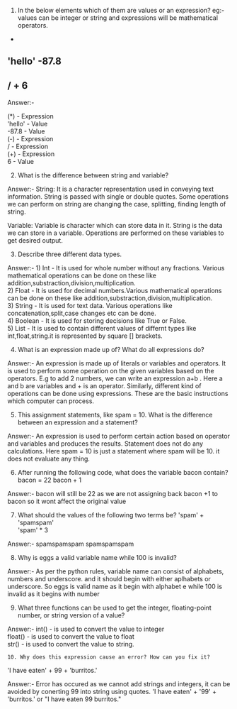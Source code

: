1. In the below elements which of them are values or an expression? eg:- values can be integer or string and expressions will be mathematical operators.
*
'hello'
-87.8
-
/
+
6
-----------------------------------------------------
Answer:-

(*)                 - Expression   
'hello'           - Value    
-87.8             - Value    
(-)                 - Expression   
/                 - Expression   
(+)                 - Expression   
6                 - Value   

2. What is the difference between string and variable?

Answer:-
String: It is a character representation used in conveying text information. String is passed with single or double quotes. Some operations we can perform on string are changing the case, splitting, finding length of string.

Variable: Variable is character which can store data in it. String is the data we can store in a variable. Operations are performed on these variables to get desired output.

3. Describe three different data types.

Answer:-
    1) Int - It is used  for whole number without any fractions. Various mathematical operations can be done on these like addition,substraction,division,multiplication.  
    2) Float - It is used for decimal numbers.Various mathematical operations can be done on these like addition,substraction,division,multiplication.  
    3) String - It is used for text data. Various operations like concatenation,split,case changes etc can be done.  
    4) Boolean - It is used for storing decisions like True or False.  
    5) List - It is used to contain different values of differnt types like int,float,string.it is represented by square [] brackets.   

4. What is an expression made up of? What do all expressions do?

Answer:-
An expression is made up of literals or variables and operators. It is used to perform some 
operation on the given variables based on the operators. E.g to add 2 numbers, we can write
an expression a+b . Here a and b are variables and + is an operator. Similarly, different 
kind of operations can be done using expressions. These are the basic instructions which computer
can process.

5. This assignment statements, like spam = 10. What is the difference between an
expression and a statement?

Answer:-
An expression is used to perform certain action based on operator and variables and produces
the results. Statement  does not do any calculations. Here spam = 10 is just a statement where spam 
will be 10. it does not evaluate any thing.

6. After running the following code, what does the variable bacon contain?
bacon = 22
bacon + 1

Answer:-
    bacon will still be 22 as we are not assigning back bacon +1 to bacon so it wont affect the original
value

7. What should the values of the following two terms be?
'spam' + 'spamspam'   
'spam' * 3

Answer:-
spamspamspam
spamspamspam

8. Why is eggs a valid variable name while 100 is invalid?

Answer:-
As per the python rules, variable name can consist of alphabets, numbers and underscore.
and it should begin with either aplhabets or underscore.
So eggs is valid name as it begin with alphabet e while 100 is invalid as it begins with number

9. What three functions can be used to get the integer, floating-point number, or string
version of a value?

Answer:-
    int() - is used to convert the value to integer  
    float() - is used to convert the value to float  
    str() - is used to convert the value to string.  
    
    10. Why does this expression cause an error? How can you fix it?
'I have eaten' + 99 + 'burritos.'

Answer:-
Error has occured as we cannot add strings and integers, it can be avoided by conerting 99 into string using quotes.
'I have eaten' + '99' + 'burritos.'
or
"I have eaten 99 burritos."

